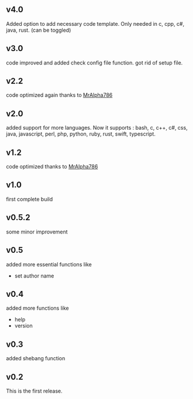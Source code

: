 ## v4.0
Added option to add necessary code template.
Only needed in c, cpp, c#, java, rust. 
(can be toggled) 

## v3.0
code improved and added check config file function.
got rid of setup file.

## v2.2
code optimized again thanks to [MrAlpha786](https://github.com/MrAlpha786)

## v2.0
added support for more languages.
Now it supports :
bash, c, c++, c#, css, java,
javascript, perl, php, python,
ruby, rust, swift, typescript.

## v1.2
code optimized thanks to [MrAlpha786](https://github.com/MrAlpha786)
## v1.0
first complete build

## v0.5.2
some minor improvement

## v0.5
added more essential functions like
 * set author name

## v0.4
added more functions like
 * help
 * version

## v0.3
added shebang function

## v0.2 
This is the first release.

